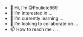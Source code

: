- 👋 Hi, I’m @Pouliotc669
- 👀 I’m interested in ...
- 🌱 I’m currently learning ...
- 💞️ I’m looking to collaborate on ...
- 📫 How to reach me .
..

<!---
Pouliotc669/Pouliotc669 is a ✨ special ✨ repository because its `README.md` (this file) appears on your GitHub profile.
You can click the Preview link to take a look at your changes.
--->
